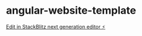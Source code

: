 # angular-website-template

[Edit in StackBlitz next generation editor ⚡️](https://stackblitz.com/~/github.com/dbaines48/angular-website-template)